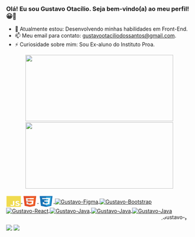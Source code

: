 ### Olá! Eu sou Gustavo Otacílio. Seja bem-vindo(a) ao meu perfil! 😀👋


- 🌱 Atualmente estou: Desenvolvendo minhas habilidades em Front-End.
- 📫 Meu email para contato: gustavootaciliodossantos@gmail.com.
- ⚡ Curiosidade sobre mim: Sou Ex-aluno do Instituto Proa.

<div align="center">
  <a href="https://github.com/Gustaocta">
  <img height="180em" width="400em" src="https://github-readme-stats.vercel.app/api?username=Gustaocta&show_icons=true&theme=white&count_private=true"/>
  <img height="180em" width="400em" src="https://github-readme-stats.vercel.app/api/top-langs/?username=Gustaocta&layout=compact&langs_count=7&theme=white"/>
</div>
  
<div style="display: inline_block"><br>
  <img align="center" alt="Gustavo-Js" height="30" width="40" src="https://raw.githubusercontent.com/devicons/devicon/master/icons/javascript/javascript-plain.svg">
  <img align="center" alt="Gustavo-HTML" height="30" width="40" src="https://raw.githubusercontent.com/devicons/devicon/master/icons/html5/html5-original.svg">
  <img align="center" alt="Gustavo-CSS" height="30" width="40" src="https://raw.githubusercontent.com/devicons/devicon/master/icons/css3/css3-original.svg">
  <img align="center" alt="Gustavo-Figma" height="30" width="40" src="https://cdn.jsdelivr.net/gh/devicons/devicon/icons/figma/figma-original.svg">
  <img align="center" alt="Gustavo-Bootstrap" height="30" width="40" src="https://cdn.jsdelivr.net/gh/devicons/devicon/icons/bootstrap/bootstrap-original.svg">
  <img align="center" alt="Gustavo-React" height="30" width="40" src="https://cdn.jsdelivr.net/gh/devicons/devicon/icons/react/react-original.svg">
  <img align="center" alt="Gustavo-Java" height="50" width="60" src="https://cdn.jsdelivr.net/gh/devicons/devicon/icons/java/java-original-wordmark.svg">
  <img align="center" alt="Gustavo-Java" height="30" width="40" src="https://cdn.jsdelivr.net/gh/devicons/devicon/icons/trello/trello-plain.svg" />
   <img align="center" alt="Gustavo-Java" height="30" width="40" src="https://cdn.jsdelivr.net/gh/devicons/devicon/icons/mysql/mysql-original-wordmark.svg" />
   <img align="right" alt="Gustavo-pic" height="200" style="border-radius:80px;" src="https://mega.ibxk.com.br/2013/1/materias/1190267307134946.jpg?ims=610x">
</div>  
  
##
 <div>
  <a href="https://www.linkedin.com/in/gustavo-otac%C3%ADlio-dos-santos-b7824b144/" target="_blank"><img src="https://img.shields.io/badge/-LinkedIn-%230077B5?style=for-the-badge&logo=linkedin&logoColor=white" target="_blank"></a> 
   <a href = "mailto:gustavootaciliodossantos@gmail.com"><img src="https://img.shields.io/badge/-Gmail-%23333?style=for-the-badge&logo=gmail&logoColor=white" target="_blank"></a>
  </div>  
  
  
